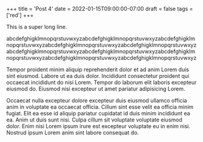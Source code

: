 +++
title = 'Post 4'
date = 2022-01-15T09:00:00-07:00
draft = false
tags = ['red']
+++

This is a super long line.

abcdefghigklmnopqrstuvwxyzabcdefghigklmnopqrstuvwxyzabcdefghigklmnopqrstuvwxyzabcdefghigklmnopqrstuvwxyzabcdefghigklmnopqrstuvwxyzabcdefghigklmnopqrstuvwxyzabcdefghigklmnopqrstuvwxyzabcdefghigklmnopqrstuvwxyzabcdefghigklmnopqrstuvwxyzabcdefghigklmnopqrstuvwxyz

Tempor proident minim aliquip reprehenderit dolor et ad anim Lorem duis sint eiusmod. Labore ut ea duis dolor. Incididunt consectetur proident qui occaecat incididunt do nisi Lorem. Tempor do laborum elit laboris excepteur eiusmod do. Eiusmod nisi excepteur ut amet pariatur adipisicing Lorem.

Occaecat nulla excepteur dolore excepteur duis eiusmod ullamco officia anim in voluptate ea occaecat officia. Cillum sint esse velit ea officia minim fugiat. Elit ea esse id aliquip pariatur cupidatat id duis minim incididunt ea ea. Anim ut duis sunt nisi. Culpa cillum sit voluptate voluptate eiusmod dolor. Enim nisi Lorem ipsum irure est excepteur voluptate eu in enim nisi. Nostrud ipsum Lorem anim sint labore consequat do.

